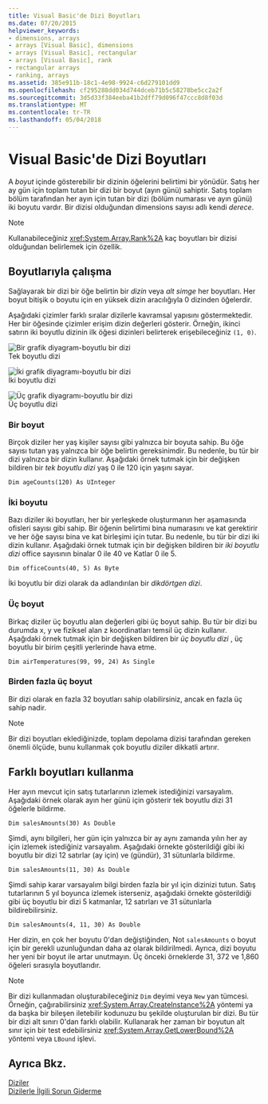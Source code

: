 ```yaml
---
title: Visual Basic'de Dizi Boyutları
ms.date: 07/20/2015
helpviewer_keywords:
- dimensions, arrays
- arrays [Visual Basic], dimensions
- arrays [Visual Basic], rectangular
- arrays [Visual Basic], rank
- rectangular arrays
- ranking, arrays
ms.assetid: 385e911b-18c1-4e98-9924-c6d279101dd9
ms.openlocfilehash: cf295288dd034d744dceb71b5c58278be5cc2a2f
ms.sourcegitcommit: 3d5d33f384eeba41b2dff79d096f47ccc8d8f03d
ms.translationtype: MT
ms.contentlocale: tr-TR
ms.lasthandoff: 05/04/2018
---
```

# <a name="array-dimensions-in-visual-basic"></a>Visual Basic'de Dizi Boyutları
A *boyut* içinde gösterebilir bir dizinin öğelerini belirtimi bir yönüdür. Satış her ay gün için toplam tutan bir dizi bir boyut (ayın günü) sahiptir. Satış toplam bölüm tarafından her ayın için tutan bir dizi (bölüm numarası ve ayın günü) iki boyutu vardır. Bir dizisi olduğundan dimensions sayısı adlı kendi *derece*.  
  
> [!NOTE]
>  Kullanabileceğiniz <xref:System.Array.Rank%2A> kaç boyutları bir dizisi olduğundan belirlemek için özellik.  
  
## <a name="working-with-dimensions"></a>Boyutlarıyla çalışma  
 Sağlayarak bir dizi bir öğe belirtin bir *dizin* veya *alt simge* her boyutları. Her boyut bitişik o boyutu için en yüksek dizin aracılığıyla 0 dizinden öğelerdir.  
  
 Aşağıdaki çizimler farklı sıralar dizilerle kavramsal yapısını göstermektedir. Her bir öğesinde çizimler erişim dizin değerleri gösterir. Örneğin, ikinci satırın iki boyutlu dizinin ilk öğesi dizinleri belirterek erişebileceğiniz `(1, 0)`.  
  
 ![Bir grafik diyagram&#45;boyutlu bir dizi](../../../../visual-basic/programming-guide/language-features/arrays/media/arrayexdimone.gif "ArrayExDimOne")  
Tek boyutlu dizi  
  
 ![İki grafik diyagramı&#45;boyutlu bir dizi](../../../../visual-basic/programming-guide/language-features/arrays/media/arrayexdimtwo.gif "ArrayExDimTwo")  
İki boyutlu dizi  
  
 ![Üç grafik diyagramı&#45;boyutlu bir dizi](../../../../visual-basic/programming-guide/language-features/arrays/media/arrayexdimthree.gif "ArrayExDimThree")  
Üç boyutlu dizi  
  
### <a name="one-dimension"></a>Bir boyut  
 Birçok diziler her yaş kişiler sayısı gibi yalnızca bir boyuta sahip. Bu öğe sayısı tutan yaş yalnızca bir öğe belirtin gereksinimdir. Bu nedenle, bu tür bir dizi yalnızca bir dizin kullanır. Aşağıdaki örnek tutmak için bir değişken bildiren bir *tek boyutlu dizi* yaş 0 ile 120 için yaşını sayar.  
  
```  
Dim ageCounts(120) As UInteger  
```  
  
### <a name="two-dimensions"></a>İki boyutu  
 Bazı diziler iki boyutları, her bir yerleşkede oluşturmanın her aşamasında ofisleri sayısı gibi sahip. Bir öğenin belirtimi bina numarasını ve kat gerektirir ve her öğe sayısı bina ve kat birleşimi için tutar. Bu nedenle, bu tür bir dizi iki dizin kullanır. Aşağıdaki örnek tutmak için bir değişken bildiren bir *iki boyutlu dizi* office sayısının binalar 0 ile 40 ve Katlar 0 ile 5.  
  
```  
Dim officeCounts(40, 5) As Byte  
```  
  
 İki boyutlu bir dizi olarak da adlandırılan bir *dikdörtgen dizi*.  
  
### <a name="three-dimensions"></a>Üç boyut  
 Birkaç diziler üç boyutlu alan değerleri gibi üç boyut sahip. Bu tür bir dizi bu durumda x, y ve fiziksel alan z koordinatları temsil üç dizin kullanır. Aşağıdaki örnek tutmak için bir değişken bildiren bir *üç boyutlu dizi* , üç boyutlu bir birim çeşitli yerlerinde hava etme.  
  
```  
Dim airTemperatures(99, 99, 24) As Single  
```  
  
### <a name="more-than-three-dimensions"></a>Birden fazla üç boyut  
 Bir dizi olarak en fazla 32 boyutları sahip olabilirsiniz, ancak en fazla üç sahip nadir.  
  
> [!NOTE]
>  Bir dizi boyutları eklediğinizde, toplam depolama dizisi tarafından gereken önemli ölçüde, bunu kullanmak çok boyutlu diziler dikkatli artırır.  
  
## <a name="using-different-dimensions"></a>Farklı boyutları kullanma  
 Her ayın mevcut için satış tutarlarının izlemek istediğinizi varsayalım. Aşağıdaki örnek olarak ayın her günü için gösterir tek boyutlu dizi 31 öğelerle bildirme.  
  
```  
Dim salesAmounts(30) As Double  
```  
  
 Şimdi, aynı bilgileri, her gün için yalnızca bir ay aynı zamanda yılın her ay için izlemek istediğiniz varsayalım. Aşağıdaki örnekte gösterildiği gibi iki boyutlu bir dizi 12 satırlar (ay için) ve (gündür), 31 sütunlarla bildirme.  
  
```  
Dim salesAmounts(11, 30) As Double  
```  
  
 Şimdi sahip karar varsayalım bilgi birden fazla bir yıl için dizinizi tutun. Satış tutarlarının 5 yıl boyunca izlemek isterseniz, aşağıdaki örnekte gösterildiği gibi üç boyutlu bir dizi 5 katmanlar, 12 satırları ve 31 sütunlarla bildirebilirsiniz.  
  
```  
Dim salesAmounts(4, 11, 30) As Double  
```  
  
 Her dizin, en çok her boyutu 0'dan değiştiğinden, Not `salesAmounts` o boyut için bir gerekli uzunluğundan daha az olarak bildirilmedi. Ayrıca, dizi boyutu her yeni bir boyut ile artar unutmayın. Üç önceki örneklerde 31, 372 ve 1,860 öğeleri sırasıyla boyutlarıdır.  
  
> [!NOTE]
>  Bir dizi kullanmadan oluşturabileceğiniz `Dim` deyimi veya `New` yan tümcesi. Örneğin, çağırabilirsiniz <xref:System.Array.CreateInstance%2A> yöntemi ya da başka bir bileşen iletebilir kodunuzu bu şekilde oluşturulan bir dizi. Bu tür bir dizi alt sınırı 0'dan farklı olabilir. Kullanarak her zaman bir boyutun alt sınır için bir test edebilirsiniz <xref:System.Array.GetLowerBound%2A> yöntemi veya `LBound` işlevi.  
  
## <a name="see-also"></a>Ayrıca Bkz.  
 [Diziler](../../../../visual-basic/programming-guide/language-features/arrays/index.md)  
 [Dizilerle İlgili Sorun Giderme](../../../../visual-basic/programming-guide/language-features/arrays/troubleshooting-arrays.md)
